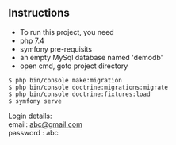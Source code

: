 ## Instructions

- To run this project, you need
- php 7.4
- symfony pre-requisits
- an empty MySql database named 'demodb'
- open cmd, goto project directory  
```
$ php bin/console make:migration         
$ php bin/console doctrine:migrations:migrate  
$ php bin/console doctrine:fixtures:load  
$ symfony serve  
```
Login details:  
email: abc@gmail.com  
password : abc
